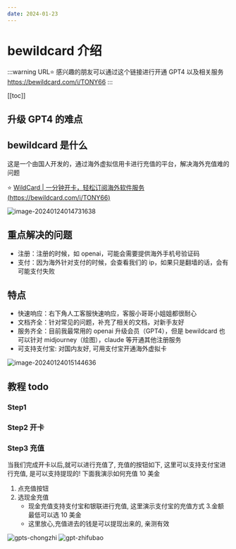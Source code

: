 ```yaml
---
date: 2024-01-23
---
```


# bewildcard 介绍

:::warning URL⭐️
感兴趣的朋友可以通过这个链接进行开通 GPT4 以及相关服务 <https://bewildcard.com/i/TONY66>
:::

[[toc]]

## 升级 GPT4 的难点

## bewildcard 是什么

这是一个由国人开发的，通过海外虚拟信用卡进行充值的平台，解决海外充值难的问题

⭐️ [WildCard | 一分钟开卡，轻松订阅海外软件服务 (https://bewildcard.com/i/TONY66)](https://bewildcard.com/i/TONY66)

![image-20240124014731638](https://chatrepo.top/image-20240124014731638.png)

## 重点解决的问题

- 注册：注册的时候，如 openai，可能会需要提供海外手机号验证码
- 支付：因为海外针对支付的时候，会查看我们的 ip，如果只是翻墙的话，会有可能支付失败

## 特点

- 快速响应：右下角人工客服快速响应，客服小哥哥小姐姐都很耐心
- 文档齐全：针对常见的问题，补充了相关的文档，对新手友好
- 服务齐全：目前我最常用的 openai 升级会员（GPT4），但是 bewildcard 也可以针对 midjourney（绘图），claude 等开通其他注册服务
- 可支持支付宝: 对国内友好, 可用支付宝开通海外虚拟卡

![image-20240124015144636](https://chatrepo.top/image-20240124015144636.png)

## 教程 todo

### Step1

### Step2 开卡

### Step3 充值

当我们完成开卡以后,就可以进行充值了, 充值的按钮如下, 这里可以支持支付宝进行充值, 是可以支持提现的! 下面我演示如何充值 10 美金

1. 点充值按钮
2. 选现金充值
   - 现金充值支持支付宝和银联进行充值, 这里演示支付宝的充值方式 3.金额最低可以选 10 美金
   - 这里放心,充值进去的钱是可以提现出来的, 亲测有效

![gpts-chongzhi](https://chatrepo.top/gpts-chongzhi.png)
![gpt-zhifubao](https://chatrepo.top/gpts-zhifubao.png)
